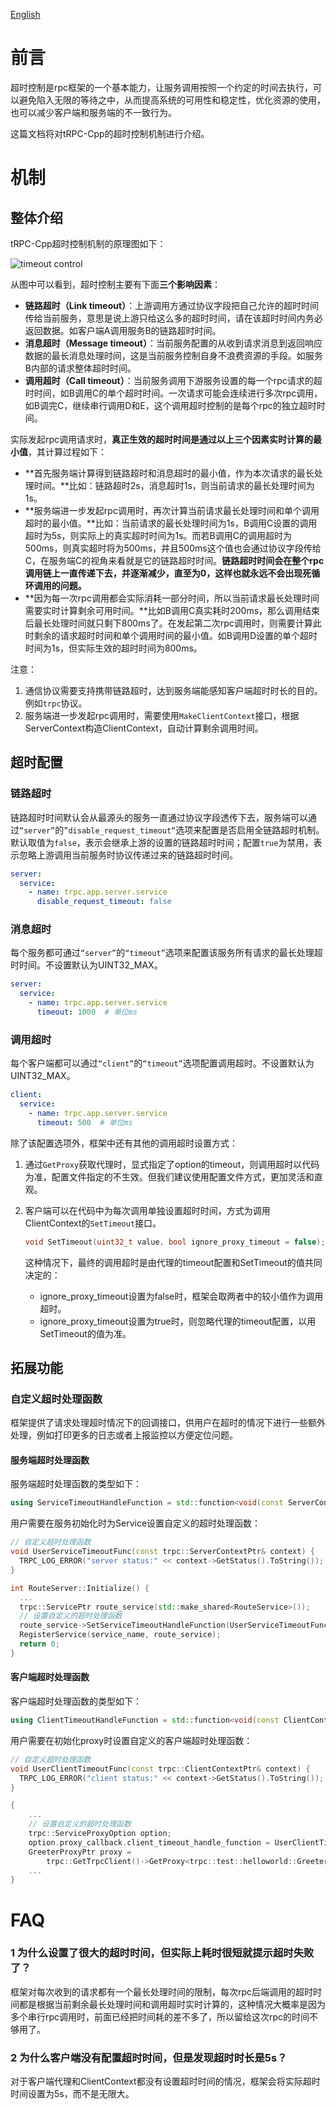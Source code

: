 [English](../en/timeout_control.md)

# 前言

超时控制是rpc框架的一个基本能力，让服务调用按照一个约定的时间去执行，可以避免陷入无限的等待之中，从而提高系统的可用性和稳定性，优化资源的使用，也可以减少客户端和服务端的不一致行为。

这篇文档将对tRPC-Cpp的超时控制机制进行介绍。

# 机制

## 整体介绍

tRPC-Cpp超时控制机制的原理图如下：

![timeout control](../images/timeout_control.png)

从图中可以看到，超时控制主要有下面**三个影响因素**：

* **链路超时（Link timeout）**：上游调用方通过协议字段把自己允许的超时时间传给当前服务，意思是说上游只给这么多的超时时间，请在该超时时间内务必返回数据。如客户端A调用服务B的链路超时时间。
* **消息超时（Message timeout）**：当前服务配置的从收到请求消息到返回响应数据的最长消息处理时间，这是当前服务控制自身不浪费资源的手段。如服务B内部的请求整体超时时间。
* **调用超时（Call timeout）**：当前服务调用下游服务设置的每一个rpc请求的超时时间，如B调用C的单个超时时间。一次请求可能会连续进行多次rpc调用，如B调完C，继续串行调用D和E，这个调用超时控制的是每个rpc的独立超时时间。

实际发起rpc调用请求时，**真正生效的超时时间是通过以上三个因素实时计算的最小值**，其计算过程如下：

* **首先服务端计算得到链路超时和消息超时的最小值，作为本次请求的最长处理时间。**比如：链路超时2s，消息超时1s，则当前请求的最长处理时间为1s。
* **服务端进一步发起rpc调用时，再次计算当前请求最长处理时间和单个调用超时的最小值。**比如：当前请求的最长处理时间为1s，B调用C设置的调用超时为5s，则实际上的真实超时时间为1s。而若B调用C的调用超时为500ms，则真实超时将为500ms，并且500ms这个值也会通过协议字段传给C，在服务端C的视角来看就是它的链路超时时间。**链路超时时间会在整个rpc调用链上一直传递下去，并逐渐减少，直至为0，这样也就永远不会出现死循环调用的问题。**
* **因为每一次rpc调用都会实际消耗一部分时间，所以当前请求最长处理时间需要实时计算剩余可用时间。**比如B调用C真实耗时200ms，那么调用结束后最长处理时间就只剩下800ms了。在发起第二次rpc调用时，则需要计算此时剩余的请求超时时间和单个调用时间的最小值。如B调用D设置的单个超时时间为1s，但实际生效的超时时间为800ms。

注意：

1. 通信协议需要支持携带链路超时，达到服务端能感知客户端超时时长的目的。例如`trpc`协议。
2. 服务端进一步发起rpc调用时，需要使用`MakeClientContext`接口，根据ServerContext构造ClientContext，自动计算剩余调用时间。

## 超时配置

### 链路超时

链路超时时间默认会从最源头的服务一直通过协议字段透传下去，服务端可以通过`“server”`的`”disable_request_timeout“`选项来配置是否启用全链路超时机制。默认取值为`false`，表示会继承上游的设置的链路超时时间；配置`true`为禁用，表示忽略上游调用当前服务时协议传递过来的链路超时时间。

```yaml
server:
  service:
    - name: trpc.app.server.service
      disable_request_timeout: false
```

### 消息超时

每个服务都可通过`“server”`的`“timeout”`选项来配置该服务所有请求的最长处理超时时间。不设置默认为UINT32_MAX。

```yaml
server:
  service:
    - name: trpc.app.server.service
      timeout: 1000  # 单位ms
```

### 调用超时

每个客户端都可以通过`“client”`的`“timeout”`选项配置调用超时。不设置默认为UINT32_MAX。

```yaml
client:
  service:
    - name: trpc.app.server.service
      timeout: 500  # 单位ms
```

除了该配置选项外，框架中还有其他的调用超时设置方式：

1. 通过`GetProxy`获取代理时，显式指定了option的timeout，则调用超时以代码为准，配置文件指定的不生效。但我们建议使用配置文件方式，更加灵活和直观。
2. 客户端可以在代码中为每次调用单独设置超时时间，方式为调用ClientContext的`SetTimeout`接口。

    ```cpp
    void SetTimeout(uint32_t value, bool ignore_proxy_timeout = false);
    ```

    这种情况下，最终的调用超时是由代理的timeout配置和SetTimeout的值共同决定的：
    * ignore_proxy_timeout设置为false时，框架会取两者中的较小值作为调用超时。
    * ignore_proxy_timeout设置为true时，则忽略代理的timeout配置，以用SetTimeout的值为准。

## 拓展功能

### 自定义超时处理函数

框架提供了请求处理超时情况下的回调接口，供用户在超时的情况下进行一些额外处理，例如打印更多的日志或者上报监控以方便定位问题。

#### 服务端超时处理函数

服务端超时处理函数的类型如下：
```cpp
using ServiceTimeoutHandleFunction = std::function<void(const ServerContextPtr& context)>;
```

用户需要在服务初始化时为Service设置自定义的超时处理函数：
```cpp
// 自定义超时处理函数
void UserServiceTimeoutFunc(const trpc::ServerContextPtr& context) {
  TRPC_LOG_ERROR("server status:" << context->GetStatus().ToString());
}

int RouteServer::Initialize() {
  ...
  trpc::ServicePtr route_service(std::make_shared<RouteService>());
  // 设置自定义的超时处理函数
  route_service->SetServiceTimeoutHandleFunction(UserServiceTimeoutFunc);
  RegisterService(service_name, route_service);
  return 0;
}
```

#### 客户端超时处理函数

客户端超时处理函数的类型如下：
```cpp
using ClientTimeoutHandleFunction = std::function<void(const ClientContextPtr&)>;
```

用户需要在初始化proxy时设置自定义的客户端超时处理函数：
```cpp
// 自定义超时处理函数
void UserClientTimeoutFunc(const trpc::ClientContextPtr& context) {
  TRPC_LOG_ERROR("client status:" << context->GetStatus().ToString());
}

{
	...
    // 设置自定义的超时处理函数
	trpc::ServiceProxyOption option;
	option.proxy_callback.client_timeout_handle_function = UserClientTimeoutFunc;
	GreeterProxyPtr proxy =
        trpc::GetTrpcClient()->GetProxy<trpc::test::helloworld::GreeterServiceProxy>(service_name, &option);
	...
}
```

# FAQ

### 1 为什么设置了很大的超时时间，但实际上耗时很短就提示超时失败了？

框架对每次收到的请求都有一个最长处理时间的限制，每次rpc后端调用的超时时间都是根据当前剩余最长处理时间和调用超时实时计算的，这种情况大概率是因为多个串行rpc调用时，前面已经把时间耗的差不多了，所以留给这次rpc的时间不够用了。

### 2 为什么客户端没有配置超时时间，但是发现超时时长是5s？

对于客户端代理和ClientContext都没有设置超时时间的情况，框架会将实际超时时间设置为5s，而不是无限大。

